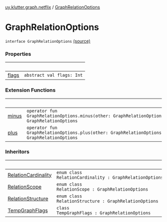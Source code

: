 [uy.klutter.graph.netflix](../index.md) / [GraphRelationOptions](.)


# GraphRelationOptions
<code>interface GraphRelationOptions</code> [(source)](https://github.com/kohesive/klutter/blob/master/netflix-graph-jdk6/src/main/kotlin/uy/klutter/graph/netflix/NetflixGraph.kt#L43)<br/>


### Properties

|&nbsp;|&nbsp;|
|---|---|
| [flags](flags.md) | <code>abstract val flags: Int</code><br/> |

### Extension Functions

|&nbsp;|&nbsp;|
|---|---|
| [minus](../minus.md) | <code>operator fun GraphRelationOptions.minus(other: GraphRelationOptions): GraphRelationOptions</code><br/> |
| [plus](../plus.md) | <code>operator fun GraphRelationOptions.plus(other: GraphRelationOptions): GraphRelationOptions</code><br/> |

### Inheritors

|&nbsp;|&nbsp;|
|---|---|
| [RelationCardinality](../-relation-cardinality/index.md) | <code>enum class RelationCardinality : GraphRelationOptions</code><br/> |
| [RelationScope](../-relation-scope/index.md) | <code>enum class RelationScope : GraphRelationOptions</code><br/> |
| [RelationStructure](../-relation-structure/index.md) | <code>enum class RelationStructure : GraphRelationOptions</code><br/> |
| [TempGraphFlags](../-temp-graph-flags/index.md) | <code>class TempGraphFlags : GraphRelationOptions</code><br/> |
